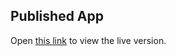 ## Published App

Open [this link](https://users.metropolia.fi/~aaronly/hooks/) to view the live version.
